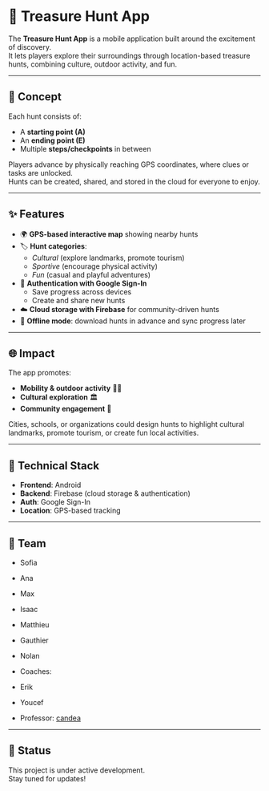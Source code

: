 # 📍 Treasure Hunt App

The **Treasure Hunt App** is a mobile application built around the excitement of discovery.  
It lets players explore their surroundings through location-based treasure hunts, combining culture, outdoor activity, and fun.

---

## 🎯 Concept

Each hunt consists of:
- A **starting point (A)**  
- An **ending point (E)**  
- Multiple **steps/checkpoints** in between  

Players advance by physically reaching GPS coordinates, where clues or tasks are unlocked.  
Hunts can be created, shared, and stored in the cloud for everyone to enjoy.

---

## ✨ Features

- 🌍 **GPS-based interactive map** showing nearby hunts  
- 🏷️ **Hunt categories**:  
  - *Cultural* (explore landmarks, promote tourism)  
  - *Sportive* (encourage physical activity)  
  - *Fun* (casual and playful adventures)  
- 🔑 **Authentication with Google Sign-In**  
  - Save progress across devices  
  - Create and share new hunts  
- ☁️ **Cloud storage with Firebase** for community-driven hunts  
- 📶 **Offline mode**: download hunts in advance and sync progress later  

---

## 🌐 Impact

The app promotes:
- **Mobility & outdoor activity** 🏃‍♀️  
- **Cultural exploration** 🏛️  
- **Community engagement** 🤝  

Cities, schools, or organizations could design hunts to highlight cultural landmarks, promote tourism, or create fun local activities.

---

## 🚀 Technical Stack

- **Frontend**: Android  
- **Backend**: Firebase (cloud storage & authentication)  
- **Auth**: Google Sign-In  
- **Location**: GPS-based tracking  

---

## 👥 Team
- Sofia
- Ana
- Max
- Isaac
- Matthieu
- Gauthier
- Nolan
  
- Coaches:
- Erik
- Youcef
  
- Professor: [candea](https://github.com/candea)

---

## 📌 Status

This project is under active development.  
Stay tuned for updates!
